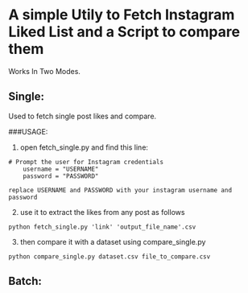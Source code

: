 A simple Utily to Fetch Instagram Liked List and a Script to compare them
===========
Works In Two Modes.

Single:
-------------
Used to fetch single post likes and compare.

###USAGE:
1. open fetch_single.py and find this line:
```
# Prompt the user for Instagram credentials
    username = "USERNAME"
    password = "PASSWORD"
```
    replace USERNAME and PASSWORD with your instagram username and password

2. use it to extract the likes from any post as follows
```
python fetch_single.py 'link' 'output_file_name'.csv
```
3. then compare it with a dataset using compare_single.py
```
python compare_single.py dataset.csv file_to_compare.csv
```
Batch:
-------------
